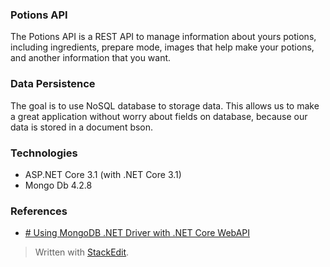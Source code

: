 ### Potions API

The Potions API is a REST API to manage information about yours potions, including ingredients, prepare mode, images that help make your potions, and another information that you want.

### Data Persistence

The goal is to use NoSQL database to storage data. This allows us to make a great application without worry about fields on database, because our data is stored in a document bson.

### Technologies

- ASP.NET Core 3.1 (with .NET Core 3.1)
- Mongo Db 4.2.8

### References

- [# Using MongoDB .NET Driver with .NET Core WebAPI](https://qappdesign.com/code/using-mongodb-with-net-core-webapi/#:~:text=The%20ASP.NET%20Core%20Web,great%20backend%20for%20Web%20APIs.)

> Written with [StackEdit](https://stackedit.io/).
